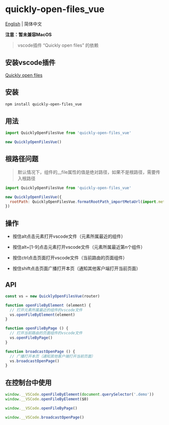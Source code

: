 # quickly-open-files_vue

[English](./README.md) | 简体中文

**注意：暂未兼容MacOS**

> vscode插件 “Quickly open files” 的依赖

## 安装vscode插件

[Quickly open files](https://marketplace.visualstudio.com/items?itemName=jian-qin.quickly-open-files)

## 安装

```bash
npm install quickly-open-files_vue
```

## 用法

```javascript
import QuicklyOpenFilesVue from 'quickly-open-files_vue'

new QuicklyOpenFilesVue()
```

## 根路径问题

> 默认情况下，组件的__file属性的值是绝对路径，如果不是根路径，需要传入根路径

```javascript
import QuicklyOpenFilesVue from 'quickly-open-files_vue'

new QuicklyOpenFilesVue({
  rootPath: QuicklyOpenFilesVue.formatRootPath_importMetaUrl(import.meta.url)
})
```

## 操作

- 按住alt点击元素打开vscode文件（元素所属最近的组件）

- 按住alt+[1-9]点击元素打开vscode文件（元素所属最近第n个组件）

- 按住ctrl点击页面打开vscode文件（当前路由的页面组件）

- 按住shift点击页面广播打开本页（通知其他客户端打开当前页面）

## API

```javascript
const vs = new QuicklyOpenFilesVue(router)

function openFileByElement (element) {
  // 打开元素所属最近的组件的vscode文件
  vs.openFileByElement(element)
}

function openFileByPage () {
  // 打开当前路由的页面组件的vscode文件
  vs.openFileByPage()
}

function broadcastOpenPage () {
  // 广播打开本页（通知其他客户端打开当前页面）
  vs.broadcastOpenPage()
}
```

## 在控制台中使用

```javascript
window.__VSCode.openFileByElement(document.querySelector('.demo'))
window.__VSCode.openFileByElement($0)

window.__VSCode.openFileByPage()

window.__VSCode.broadcastOpenPage()
```